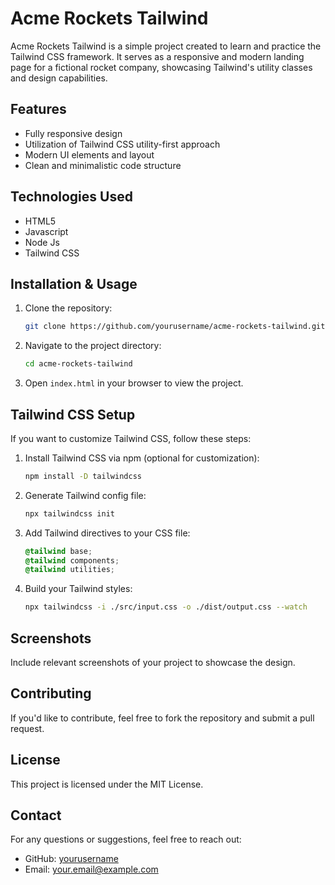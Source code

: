# Acme Rockets Tailwind

Acme Rockets Tailwind is a simple project created to learn and practice the Tailwind CSS framework. It serves as a responsive and modern landing page for a fictional rocket company, showcasing Tailwind's utility classes and design capabilities.

## Features

- Fully responsive design
- Utilization of Tailwind CSS utility-first approach
- Modern UI elements and layout
- Clean and minimalistic code structure

## Technologies Used

- HTML5
- Javascript
- Node Js
- Tailwind CSS

## Installation & Usage

1. Clone the repository:
   ```bash
   git clone https://github.com/yourusername/acme-rockets-tailwind.git
   ```
2. Navigate to the project directory:
   ```bash
   cd acme-rockets-tailwind
   ```
3. Open `index.html` in your browser to view the project.

## Tailwind CSS Setup

If you want to customize Tailwind CSS, follow these steps:

1. Install Tailwind CSS via npm (optional for customization):
   ```bash
   npm install -D tailwindcss
   ```
2. Generate Tailwind config file:
   ```bash
   npx tailwindcss init
   ```
3. Add Tailwind directives to your CSS file:
   ```css
   @tailwind base;
   @tailwind components;
   @tailwind utilities;
   ```
4. Build your Tailwind styles:
   ```bash
   npx tailwindcss -i ./src/input.css -o ./dist/output.css --watch
   ```


## Screenshots

Include relevant screenshots of your project to showcase the design.

## Contributing

If you'd like to contribute, feel free to fork the repository and submit a pull request.

## License

This project is licensed under the MIT License.

## Contact

For any questions or suggestions, feel free to reach out:
- GitHub: [yourusername](https://github.com/yourusername)
- Email: your.email@example.com

